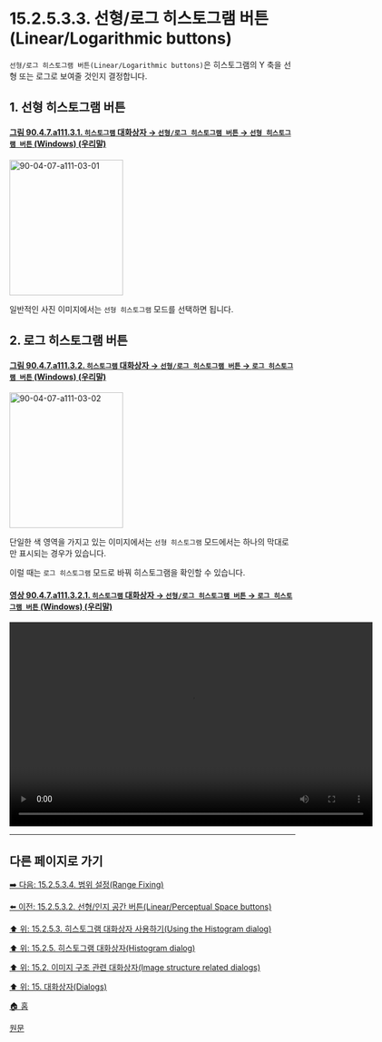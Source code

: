 # 15.2.5.3.3. 선형/로그 히스토그램 버튼(Linear/Logarithmic buttons)
`선형/로그 히스토그램 버튼(Linear/Logarithmic buttons)`은 히스토그램의 Y 축을 선형 또는 로그로 보여줄 것인지 결정합니다.

<a id="15-02-05-03-02-s1"></a>

## 1. 선형 히스토그램 버튼

<a id="90-04-07-a111-03-01"></a>

#### [그림 90.4.7.a111.3.1. `히스토그램` 대화상자 → `선형/로그 히스토그램 버튼` → `선형 히스토그램 버튼` (Windows) (우리말)](./90-04-0007-histogram.md#90-04-07-a111-03-01)
<img width="200" height="239" alt="90-04-07-a111-03-01" src="https://github.com/wonder13662/gimp/assets/15767104/7d096ffd-69e6-42db-bbcb-efadcac3e1a0" />

일반적인 사진 이미지에서는 `선형 히스토그램` 모드를 선택하면 됩니다.

<a id="15-02-05-03-02-s2"></a>

## 2. 로그 히스토그램 버튼

<a id="90-04-07-a111-03-02"></a>

#### [그림 90.4.7.a111.3.2. `히스토그램` 대화상자 → `선형/로그 히스토그램 버튼` → `로그 히스토그램 버튼` (Windows) (우리말)](./90-04-0007-histogram.md#90-04-07-a111-03-02)
<img width="200" height="239" alt="90-04-07-a111-03-02" src="https://github.com/wonder13662/gimp/assets/15767104/8f631303-0361-4809-8038-f58f5cc1ce8a" />

단일한 색 영역을 가지고 있는 이미지에서는 `선형 히스토그램` 모드에서는 하나의 막대로만 표시되는 경우가 있습니다.

이럴 때는 `로그 히스토그램` 모드로 바꿔 히스토그램을 확인할 수 있습니다.

<a id="90-04-07-a111-03-02-01"></a>

#### [영상 90.4.7.a111.3.2.1. `히스토그램` 대화상자 → `선형/로그 히스토그램 버튼` → `로그 히스토그램 버튼` (Windows) (우리말)](./90-04-0007-histogram.md#90-04-07-a111-03-02-01)
<video controls="controls" width="640" height="360" src="https://github.com/wonder13662/gimp/assets/15767104/5fe8cec3-4f46-45f3-b5c9-eba16e172a38"></video>

***

## 다른 페이지로 가기

[➡️ 다음: 15.2.5.3.4. 범위 설정(Range Fixing)](./15-02-05-03-04-range_fixing.md)

[⬅️ 이전: 15.2.5.3.2. 선형/인지 공간 버튼(Linear/Perceptual Space buttons)](./15-02-05-03-02-linear_perceptual_buttons.md)

[⬆️ 위: 15.2.5.3. 히스토그램 대화상자 사용하기(Using the Histogram dialog)](./15-02-05-03-00-using_the_histogram_dialog.md)

[⬆️ 위: 15.2.5. 히스토그램 대화상자(Histogram dialog)](./15-02-05-00-histogram-dialog.md)

[⬆️ 위: 15.2. 이미지 구조 관련 대화상자(Image structure related dialogs)](./15-02-00-image-structure-related-dialogs.md)

[⬆️ 위: 15. 대화상자(Dialogs)](./15-00-dialogs.md)

[🏠 홈](./00-home.md)

[원문](https://docs.gimp.org/2.10/ko/gimp-histogram-dialog.html#idm18812)